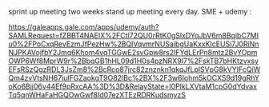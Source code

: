 sprint up meeting two weeks
stand up meeting every day.
SME +
udemy :

https://galeapps.gale.com/apps/udemy/auth?SAMLRequest=fZBBT4NAEIX%2FCtl72QU0rRtK0gSlxDYqJbV6m8BqibC7MIu0%2FPoCxqRevEzmJfPezHw%2BQlVqvmrNUSaibgUaKxxKIcEUSi7J0RiNnNJPKAVojfbY2Jmq6Khom4vqTGGwE2svGpw8rs2IFYdLErPn8mtz2BvYOpmOWP6Wf8MprW9r%2BbqGB1hHL09d1H0s4pzNRX9I7%2FskTB7bHKtzvxsyEFsRSzQgzRDL3JsZm8%2BcRco87jrc82znznkn1qkqJfLplSVpG8kVYIFcQiWQm4zvVtsNH67iulFGZaokgT9O82lBc%2BX%2F3w6Iohm5kOCXS9d19gRhYoKo6Bjj06v44Ef9pRxcAA%3D%3D&RelayState=I0PlkLXVtaM1cpG0dYdvaxTq5qnWHaFaHGQOwGwf8Id07ezXTEzRDRKudsmyzS
